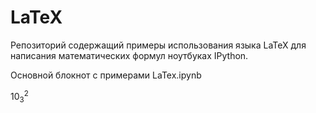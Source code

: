 # LaTeX

Репозиторий содержащий примеры использования языка LaTeX для написания математических формул ноутбуках IPython.

Основной блокнот с примерами LaTex.ipynb

$10_3^2$
